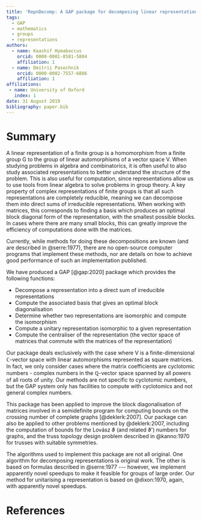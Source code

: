 ```yaml
---
title: 'RepnDecomp: A GAP package for decomposing linear representations of finite groups'
tags:
  - GAP
  - mathematics
  - groups
  - representations
authors:
  - name: Kaashif Hymabaccus
    orcid: 0000-0001-8581-5804
    affiliation: 1
  - name: Dmitrii Pasechnik
    orcid: 0000-0002-7557-6886
    affiliation: 1
affiliations:
 - name: University of Oxford
   index: 1
date: 31 August 2019
bibliography: paper.bib
---
```


# Summary

A linear representation of a finite group is a homomorphism from a
finite group G to the group of linear automorphisms of a vector space
V. When studying problems in algebra and combinatorics, it is often
useful to also study associated representations to better understand
the structure of the problem. This is also useful for computation,
since representations allow us to use tools from linear algebra to
solve problems in group theory. A key property of complex
representations of finite groups is that all such representations are
completely reducible, meaning we can decompose them into direct sums
of irreducible representations. When working with matrices, this
corresponds to finding a basis which produces an optimal block
diagonal form of the representation, with the smallest possible
blocks. In cases where there are many small blocks, this can greatly
improve the efficiency of computations done with the matrices.

Currently, while methods for doing these decompositions are known (and
are described in @serre:1977), there are no open-source computer
programs that implement these methods, nor are details on how to
achieve good performance of such an implementation published.

We have produced a GAP [@gap:2020] package which provides the
following functions:

* Decompose a representation into a direct sum of irreducible
  representations
* Compute the associated basis that gives an optimal block
  diagonalisation
* Determine whether two representations are isomorphic and compute the
  isomorphism
* Compute a unitary representation isomorphic to a given
  representation
* Compute the centraliser of the representation (the vector space of
  matrices that commute with the matrices of the representation)

Our package deals exclusively with the case where V is a
finite-dimensional $\mathbb{C}$-vector space with linear automorphisms
represented as square matrices. In fact, we only consider cases where
the matrix coefficients are cyclotomic numbers - complex numbers in
the $\mathbb{Q}$-vector space spanned by all powers of all roots of
unity. Our methods are not specific to cyclotomic numbers, but the GAP
system only has facilities to compute with cyclotomics and not general
complex numbers.

This package has been applied to improve the block diagonalisation of
matrices involved in a semidefinite program for computing bounds on
the crossing number of complete graphs [@deklerk:2007]. Our package
can also be applied to other problems mentioned by @deklerk:2007,
including the computation of bounds for the Lovász ϑ (and related ϑ')
numbers for graphs, and the truss topology design problem described in
@kanno:1970 for trusses with suitable symmetries.

The algorithms used to implement this package are not all
original. One algorithm for decomposing representations is original
work. The other is based on formulas described in @serre:1977 ---
however, we implement apparently novel speedups to make it feasible
for groups of large order. Our method for unitarising a representation
is based on @dixon:1970, again, with apparently novel speedups.

# References
